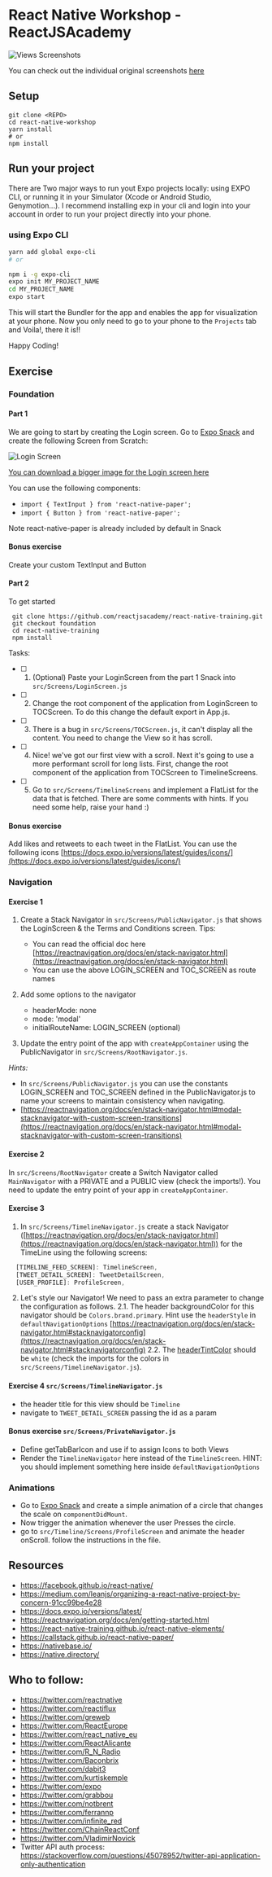 # React Native Workshop - ReactJSAcademy

![Views Screenshots](./screenshots.jpg)

You can check out the individual original screenshots [here](./originals)

## Setup

```
git clone <REPO>
cd react-native-workshop
yarn install
# or
npm install
```

## Run your project

There are Two major ways to run yout Expo projects locally: using EXPO CLI, or running it in your Simulator (Xcode or Android Studio, Genymotion...). I recommend installing exp in your cli and login into your account in order to run your project directly into your phone.

### using Expo CLI

```bash
yarn add global expo-cli
# or

npm i -g expo-cli
expo init MY_PROJECT_NAME
cd MY_PROJECT_NAME
expo start
```

This will start the Bundler for the app and enables the app for visualization at your phone. Now you only need to go to your phone to the `Projects` tab and Voila!, there it is!!

Happy Coding!

## Exercise

### Foundation

#### Part 1

We are going to start by creating the Login screen. Go to [Expo Snack](https://snack.expo.io) and create the following Screen from Scratch:

![Login Screen](./originals/login-sm.PNG)

[You can download a bigger image for the Login screen here](./originals/login.PNG)

You can use the following components:

- `import { TextInput } from 'react-native-paper';`
- `import { Button } from 'react-native-paper';`

Note react-native-paper is already included by default in Snack

#### Bonus exercise

Create your custom TextInput and Button

#### Part 2

To get started

```
 git clone https://github.com/reactjsacademy/react-native-training.git
 git checkout foundation
 cd react-native-training
 npm install
```

Tasks:

- [ ] 1. (Optional) Paste your LoginScreen from the part 1 Snack into `src/Screens/LoginScreen.js`
- [ ] 2. Change the root component of the application from LoginScreen to TOCScreen. To do this change the default export in App.js.
- [ ] 3. There is a bug in `src/Screens/TOCScreen.js`, it can't display all the content. You need to change the View so it has scroll.
- [ ] 4. Nice! we've got our first view with a scroll. Next it's going to use a more performant scroll for long lists. First, change the root component of the application from TOCScreen to TimelineScreens.
- [ ] 5. Go to `src/Screens/TimelineScreens` and implement a FlatList for the data that is fetched. There are some comments with hints. If you need some help, raise your hand :)

#### Bonus exercise

Add likes and retweets to each tweet in the FlatList. You can use the following icons [https://docs.expo.io/versions/latest/guides/icons/](https://docs.expo.io/versions/latest/guides/icons/)

### Navigation

#### Exercise 1 

 1. Create a Stack Navigator in `src/Screens/PublicNavigator.js` that shows the LoginScreen & the Terms and Conditions screen. Tips:
    - You can read the official doc here [https://reactnavigation.org/docs/en/stack-navigator.html](https://reactnavigation.org/docs/en/stack-navigator.html)
    - You can use the above LOGIN_SCREEN and TOC_SCREEN as route names
 2. Add some options to the navigator
    - headerMode: none
    - mode: 'modal'
    - initialRouteName: LOGIN_SCREEN (optional)
 
 3. Update the entry point of the app with `createAppContainer` using the PublicNavigator in `src/Screens/RootNavigator.js`.

_Hints:_  
 - In `src/Screens/PublicNavigator.js` you can use the constants LOGIN_SCREEN and TOC_SCREEN defined in the PublicNavigator.js to name your screens to maintain consistency when navigating.
 - [https://reactnavigation.org/docs/en/stack-navigator.html#modal-stacknavigator-with-custom-screen-transitions](https://reactnavigation.org/docs/en/stack-navigator.html#modal-stacknavigator-with-custom-screen-transitions)


####  Exercise 2

In `src/Screens/RootNavigator` create a Switch Navigator called `MainNavigator` with a PRIVATE and a PUBLIC view (check the imports!). You need to update the entry point of your app in `createAppContainer`.

####  Exercise 3

1. In `src/Screens/TimelineNavigator.js` create a stack Navigator ([https://reactnavigation.org/docs/en/stack-navigator.html](https://reactnavigation.org/docs/en/stack-navigator.html)) for the TimeLine using the following screens:

```js
  [TIMELINE_FEED_SCREEN]: TimelineScreen,
  [TWEET_DETAIL_SCREEN]: TweetDetailScreen,
  [USER_PROFILE]: ProfileScreen,

```

2. Let's style our Navigator! We need to pass an extra parameter to change the configuration as follows. 
  2.1. The header backgroundColor for this navigator should be `Colors.brand.primary`. Hint use the `headerStyle` in `defaultNavigationOptions` [https://reactnavigation.org/docs/en/stack-navigator.html#stacknavigatorconfig](https://reactnavigation.org/docs/en/stack-navigator.html#stacknavigatorconfig)
  2.2. The [headerTintColor](https://reactnavigation.org/docs/en/stack-navigator.html#headertintcolor) should be `white` (check the imports for the colors in `src/Screens/TimelineNavigator.js`). 

####  Exercise 4 `src/Screens/TimelineNavigator.js`

- the header title for this view should be `Timeline`
- navigate to `TWEET_DETAIL_SCREEN` passing the id as a param

#### Bonus exercise `src/Screens/PrivateNavigator.js`

- Define getTabBarIcon and use if to assign Icons to both Views
- Render the `TimelineNavigator` here instead of the `TimelineScreen`. HINT: you should implement something here inside `defaultNavigationOptions`

### Animations

- Go to [Expo Snack](https://snack.expo.io) and create a simple animation of a circle that changes the scale on `componentDidMount`.
- Now trigger the animation whenever the user Presses the circle.
- go to `src/Timeline/Screens/ProfileScreen` and animate the header onScroll. follow the instructions in the file.

## Resources

- https://facebook.github.io/react-native/
- https://medium.com/leanjs/organizing-a-react-native-project-by-concern-91cc99be4e28
- https://docs.expo.io/versions/latest/
- https://reactnavigation.org/docs/en/getting-started.html
- https://react-native-training.github.io/react-native-elements/
- https://callstack.github.io/react-native-paper/
- https://nativebase.io/
- https://native.directory/

## Who to follow:

- https://twitter.com/reactnative
- https://twitter.com/reactiflux
- https://twitter.com/greweb
- https://twitter.com/ReactEurope
- https://twitter.com/react_native_eu
- https://twitter.com/ReactAlicante
- https://twitter.com/R_N_Radio
- https://twitter.com/Baconbrix
- https://twitter.com/dabit3
- https://twitter.com/kurtiskemple
- https://twitter.com/expo
- https://twitter.com/grabbou
- https://twitter.com/notbrent
- https://twitter.com/ferrannp
- https://twitter.com/infinite_red
- https://twitter.com/ChainReactConf
- https://twitter.com/VladimirNovick
- Twitter API auth process: https://stackoverflow.com/questions/45078952/twitter-api-application-only-authentication
